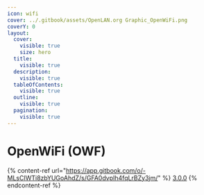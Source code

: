 ```yaml
---
icon: wifi
cover: ../.gitbook/assets/OpenLAN.org Graphic_OpenWiFi.png
coverY: 0
layout:
  cover:
    visible: true
    size: hero
  title:
    visible: true
  description:
    visible: true
  tableOfContents:
    visible: true
  outline:
    visible: true
  pagination:
    visible: true
---
```


# OpenWiFi (OWF)

{% content-ref url="https://app.gitbook.com/o/-MLsCIWTi8zbYUGoAhdZ/s/GFA0dvpIh4fqLrBZy3jm/" %}
[3.0.0](https://app.gitbook.com/o/-MLsCIWTi8zbYUGoAhdZ/s/GFA0dvpIh4fqLrBZy3jm/)
{% endcontent-ref %}
